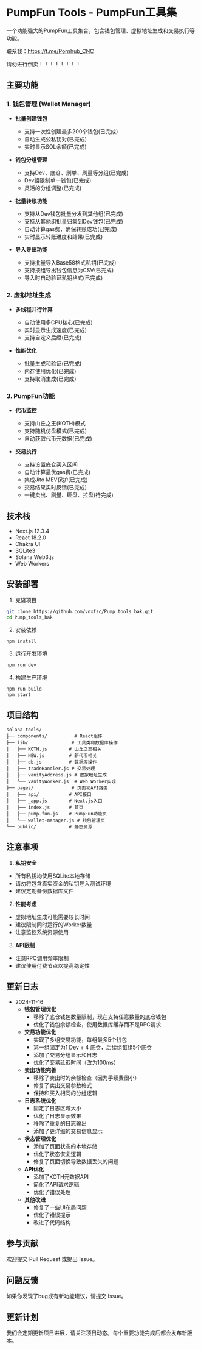 # PumpFun Tools - PumpFun工具集

一个功能强大的PumpFun工具集合，包含钱包管理、虚拟地址生成和交易执行等功能。

联系我：https://t.me/Pornhub_CNC

请勿进行倒卖！！！！！！！！
## 主要功能

### 1. 钱包管理 (Wallet Manager)
- **批量创建钱包**
  - 支持一次性创建最多200个钱包(已完成)
  - 自动生成公私钥对(已完成)
  - 实时显示SOL余额(已完成)

- **钱包分组管理** 
  - 支持Dev、底仓、刷单、刷量等分组(已完成)
  - Dev组限制单一钱包(已完成)
  - 灵活的分组调整(已完成)

- **批量转账功能**
  - 支持从Dev钱包批量分发到其他组(已完成)
  - 支持从其他组批量归集到Dev钱包(已完成)
  - 自动计算gas费，确保转账成功(已完成)
  - 实时显示转账进度和结果(已完成)

- **导入导出功能**
  - 支持批量导入Base58格式私钥(已完成)
  - 支持按组导出钱包信息为CSV(已完成)
  - 导入时自动验证私钥格式(已完成)

### 2. 虚拟地址生成
- **多线程并行计算**
  - 自动使用多CPU核心(已完成)
  - 实时显示生成速度(已完成)
  - 支持自定义后缀(已完成)

- **性能优化**
  - 批量生成和验证(已完成)
  - 内存使用优化(已完成)
  - 支持取消生成(已完成)

### 3. PumpFun功能
- **代币监控**
  - 支持山丘之王(KOTH)模式
  - 支持随机仿盘模式(已完成)
  - 自动获取代币元数据(已完成)

- **交易执行**
  - 支持设置底仓买入区间
  - 自动计算最优gas费(已完成)
  - 集成Jito MEV保护(已完成)
  - 交易结果实时反馈(已完成)
  - 一键卖出、刷量、砸盘、拉盘(待完成)



## 技术栈
- Next.js 12.3.4
- React 18.2.0
- Chakra UI
- SQLite3
- Solana Web3.js
- Web Workers

## 安装部署

1. 克隆项目
```bash
git clone https://github.com/vnxfsc/Pump_tools_bak.git
cd Pump_tools_bak
```

2. 安装依赖
```bash
npm install
```

3. 运行开发环境
```bash
npm run dev
```

4. 构建生产环境
```bash
npm run build
npm start
```

## 项目结构
```
solana-tools/
├── components/          # React组件
├── lib/                # 工具类和数据库操作
│   ├── KOTH.js        # 山丘之王相关
│   ├── NEW.js         # 新代币相关
│   ├── db.js          # 数据库操作
│   ├── tradeHandler.js # 交易处理
│   ├── vanityAddress.js # 虚拟地址生成
│   └── vanityWorker.js  # Web Worker实现
├── pages/              # 页面和API路由
│   ├── api/           # API接口
│   ├── _app.js        # Next.js入口
│   ├── index.js       # 首页
│   ├── pump-fun.js    # PumpFun功能页
│   └── wallet-manager.js # 钱包管理页
└── public/            # 静态资源
```

## 注意事项

1. **私钥安全**
- 所有私钥均使用SQLite本地存储
- 请勿将包含真实资金的私钥导入测试环境
- 建议定期备份数据库文件

2. **性能考虑**
- 虚拟地址生成可能需要较长时间
- 建议限制同时运行的Worker数量
- 注意监控系统资源使用

3. **API限制**
- 注意RPC调用频率限制
- 建议使用付费节点以提高稳定性
## 更新日志
- 2024-11-16
  - **钱包管理优化**
    - 移除了底仓钱包数量限制，现在支持任意数量的底仓钱包
    - 优化了钱包余额检查，使用数据库缓存而不是RPC请求
  - **交易功能优化**
    - 实现了多组交易功能，每组最多5个钱包
    - 第一组固定为1 Dev + 4 底仓，后续组每组5个底仓
    - 添加了交易分组显示和日志
    - 优化了交易延迟时间（改为100ms）
  - **卖出功能完善**
    - 移除了卖出时的余额检查（因为手续费很小）
    - 修复了卖出交易参数格式
    - 保持和买入相同的分组逻辑
  - **日志系统优化**
    - 固定了日志区域大小
    - 优化了日志显示效果
    - 移除了重复的日志输出
    - 添加了更详细的交易信息显示
  - **状态管理优化**
    - 添加了页面状态的本地存储
    - 优化了状态恢复逻辑
    - 修复了页面切换导致数据丢失的问题
  - **API优化**
    - 添加了KOTH元数据API
    - 简化了API请求逻辑
    - 优化了错误处理
  - **其他改进**
    - 修复了一些UI布局问题
    - 优化了错误提示
    - 改进了代码结构

## 参与贡献
欢迎提交 Pull Request 或提出 Issue。

## 问题反馈
如果你发现了bug或有新功能建议，请提交 Issue。

## 更新计划
我们会定期更新项目进展，请关注项目动态。每个重要功能完成后都会发布新版本。
